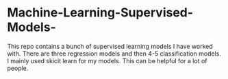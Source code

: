 # Machine-Learning-Supervised-Models-
This repo contains a bunch of supervised learning models I have worked with. There are three regression models and then 4-5 classification models. I mainly used skicit learn for my models. This can be helpful for a lot of people.
